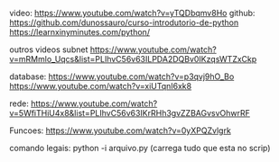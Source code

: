 video: https://www.youtube.com/watch?v=yTQDbqmv8Ho
github: https://github.com/dunossauro/curso-introdutorio-de-python
https://learnxinyminutes.com/python/

outros videos
subnet
https://www.youtube.com/watch?v=mRMmlo_Uqcs&list=PLIhvC56v63ILPDA2DQBv0IKzqsWTZxCkp

database:
https://www.youtube.com/watch?v=p3qvj9hO_Bo
https://www.youtube.com/watch?v=xiUTqnI6xk8

rede:
https://www.youtube.com/watch?v=5WfiTHiU4x8&list=PLIhvC56v63IKrRHh3gvZZBAGvsvOhwrRF 

Funcoes:
https://www.youtube.com/watch?v=0yXPQZvlgrk

comando legais:
python -i arquivo.py (carrega tudo que esta no scrip)